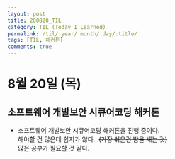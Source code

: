 ```yaml
---
layout: post
title: 200820_TIL
category: TIL (Today I Learned)
permalink: /til/:year/:month/:day/:title/
tags: [TIL, 해커톤]
comments: true
---
```

# 8월 20일 (목)

## 소프트웨어 개발보안 시큐어코딩 해커톤
- 소프트웨어 개발보안 시큐어코딩 해커톤을 진행 중이다.  
  해야할 건 많은데 쉽지가 않다...~~(가장 쉬운건 밤을 새는 것)~~  
  많은 공부가 필요할 것 같다.
